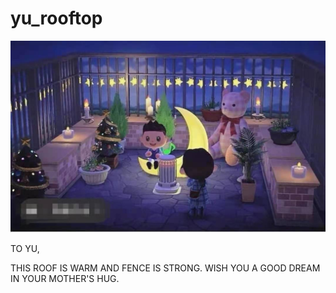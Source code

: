 # yu_rooftop
![img](doc/yu_rooftop.jpg)

TO YU,

THIS ROOF IS WARM AND FENCE IS STRONG. WISH YOU A GOOD DREAM IN YOUR MOTHER'S HUG.

